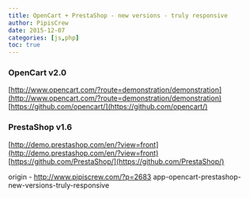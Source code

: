 ```yaml
---
title: OpenCart + PrestaShop - new versions - truly responsive
author: PipisCrew
date: 2015-12-07
categories: [js,php]
toc: true
---
```


### OpenCart v2.0

[http://www.opencart.com/?route=demonstration/demonstration](http://www.opencart.com/?route=demonstration/demonstration)
[https://github.com/opencart/](https://github.com/opencart/)

### PrestaShop v1.6

[http://demo.prestashop.com/en/?view=front](http://demo.prestashop.com/en/?view=front)
[https://github.com/PrestaShop/](https://github.com/PrestaShop/)

origin - http://www.pipiscrew.com/?p=2683 app-opencart-prestashop-new-versions-truly-responsive